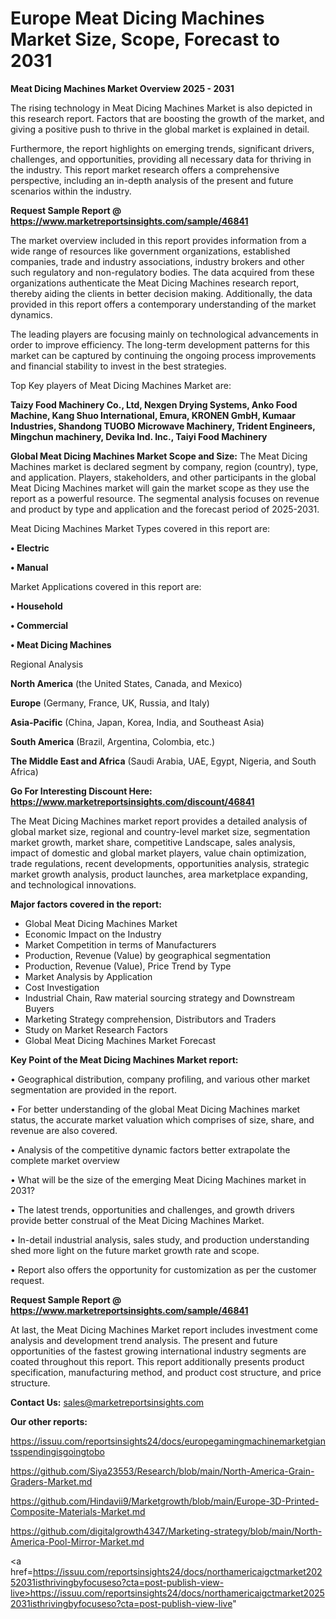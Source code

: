 # Europe Meat Dicing Machines Market Size, Scope, Forecast to 2031

<Strong> Meat Dicing Machines Market Overview 2025 - 2031</strong>

The rising technology in Meat Dicing Machines Market is also depicted in this research report. Factors that are boosting the growth of the market, and giving a positive push to thrive in the global market is explained in detail.

Furthermore, the report highlights on emerging trends, significant drivers, challenges, and opportunities, providing all necessary data for thriving in the industry. This report market research offers a comprehensive perspective, including an in-depth analysis of the present and future scenarios within the industry.

<strong>Request Sample Report @ <a href=https://www.marketreportsinsights.com/sample/46841>https://www.marketreportsinsights.com/sample/46841</a></strong>

The market overview included in this report provides information from a wide range of resources like government organizations, established companies, trade and industry associations, industry brokers and other such regulatory and non-regulatory bodies. The data acquired from these organizations authenticate the Meat Dicing Machines research report, thereby aiding the clients in better decision making. Additionally, the data provided in this report offers a contemporary understanding of the market dynamics.

The leading players are focusing mainly on technological advancements in order to improve efficiency. The long-term development patterns for this market can be captured by continuing the ongoing process improvements and financial stability to invest in the best strategies.

Top Key players of Meat Dicing Machines Market are:

<strong>Taizy Food Machinery Co., Ltd, Nexgen Drying Systems, Anko Food Machine, Kang Shuo International, Emura, KRONEN GmbH, Kumaar Industries, Shandong TUOBO Microwave Machinery, Trident Engineers, Mingchun machinery, Devika Ind. Inc., Taiyi Food Machinery</strong>

<strong><b>Global Meat Dicing Machines Market Scope and Size:</b></strong>
The Meat Dicing Machines market is declared segment by company, region (country), type, and application. Players, stakeholders, and other participants in the global Meat Dicing Machines market will gain the market scope as they use the report as a powerful resource. The segmental analysis focuses on revenue and product by type and application and the forecast period of 2025-2031.

Meat Dicing Machines Market Types covered in this report are:

<strong>•  Electric

•  Manual</strong>

Market Applications covered in this report are:

<strong>•  Household

•  Commercial

•  Meat Dicing Machines</strong> 

Regional Analysis

<strong>North America</strong> (the United States, Canada, and Mexico)

<strong>Europe</strong> (Germany, France, UK, Russia, and Italy)

<strong>Asia-Pacific</strong> (China, Japan, Korea, India, and Southeast Asia)

<strong>South America</strong> (Brazil, Argentina, Colombia, etc.)

<strong>The Middle East and Africa</strong> (Saudi Arabia, UAE, Egypt, Nigeria, and South Africa)

<strong>Go For Interesting Discount Here: <a href=https://www.marketreportsinsights.com/discount/46841>https://www.marketreportsinsights.com/discount/46841</a></strong>

The Meat Dicing Machines market report provides a detailed analysis of global market size, regional and country-level market size, segmentation market growth, market share, competitive Landscape, sales analysis, impact of domestic and global market players, value chain optimization, trade regulations, recent developments, opportunities analysis, strategic market growth analysis, product launches, area marketplace expanding, and technological innovations.

<strong><b>Major factors covered in the report:</b></strong>
<ul>
  <li>Global Meat Dicing Machines Market </li>
  <li>Economic Impact on the Industry</li>
  <li>Market Competition in terms of Manufacturers</li>
  <li>Production, Revenue (Value) by geographical segmentation</li>
  <li>Production, Revenue (Value), Price Trend by Type</li>
  <li>Market Analysis by Application</li>
  <li>Cost Investigation</li>
  <li>Industrial Chain, Raw material sourcing strategy and Downstream Buyers</li>
  <li>Marketing Strategy comprehension, Distributors and Traders</li>
  <li>Study on Market Research Factors</li>
  <li>Global Meat Dicing Machines Market Forecast</li>
</ul>

<strong><b>Key Point of the Meat Dicing Machines Market report:</b></strong>

• Geographical distribution, company profiling, and various other market segmentation are provided in the report.

• For better understanding of the global Meat Dicing Machines market status, the accurate market valuation which comprises of size, share, and revenue are also covered.

• Analysis of the competitive dynamic factors better extrapolate the complete market overview

• What will be the size of the emerging Meat Dicing Machines market in 2031?

• The latest trends, opportunities and challenges, and growth drivers provide better construal of the Meat Dicing Machines Market.

• In-detail industrial analysis, sales study, and production understanding shed more light on the future market growth rate and scope.

• Report also offers the opportunity for customization as per the customer request.

<strong>Request Sample Report @ <a href=https://www.marketreportsinsights.com/sample/46841>https://www.marketreportsinsights.com/sample/46841</a></strong>

At last, the Meat Dicing Machines Market report includes investment come analysis and development trend analysis. The present and future opportunities of the fastest growing international industry segments are coated throughout this report. This report additionally presents product specification, manufacturing method, and product cost structure, and price structure.

<strong>Contact Us:</strong>
sales@marketreportsinsights.com

<strong>Our other reports:</strong>

<a href=https://issuu.com/reportsinsights24/docs/europegamingmachinemarketgiantsspendingisgoingtobo>https://issuu.com/reportsinsights24/docs/europegamingmachinemarketgiantsspendingisgoingtobo</a>

<a href=https://github.com/Siya23553/Research/blob/main/North-America-Grain-Graders-Market.md>https://github.com/Siya23553/Research/blob/main/North-America-Grain-Graders-Market.md</a>

<a href=https://github.com/Hindavii9/Marketgrowth/blob/main/Europe-3D-Printed-Composite-Materials-Market.md>https://github.com/Hindavii9/Marketgrowth/blob/main/Europe-3D-Printed-Composite-Materials-Market.md</a>

<a href=https://github.com/digitalgrowth4347/Marketing-strategy/blob/main/North-America-Pool-Mirror-Market.md>https://github.com/digitalgrowth4347/Marketing-strategy/blob/main/North-America-Pool-Mirror-Market.md</a>

<a href=https://issuu.com/reportsinsights24/docs/northamericaigctmarket20252031isthrivingbyfocuseso?cta=post-publish-view-live>https://issuu.com/reportsinsights24/docs/northamericaigctmarket20252031isthrivingbyfocuseso?cta=post-publish-view-live</a>"
